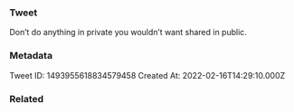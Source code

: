 ### Tweet
Don’t do anything in private you wouldn’t want shared in public.

### Metadata
Tweet ID: 1493955618834579458
Created At: 2022-02-16T14:29:10.000Z

### Related

